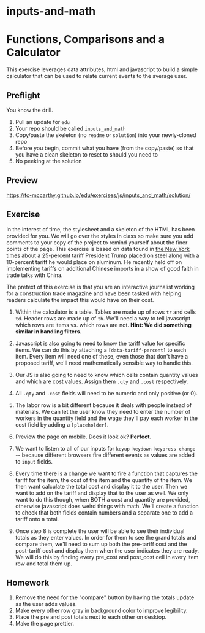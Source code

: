 # inputs-and-math

# Functions, Comparisons and a Calculator

This exercise leverages data attributes, html and javascript to build a simple calculator that can be used to relate current events to the average user.

## Preflight

You know the drill.
1. Pull an update for `edu`
2. Your repo should be called `inputs_and_math`
3. Copy/paste the skeleton (no `readme` or `solution`) into your newly-cloned repo
4. Before you begin, commit what you have (from the copy/paste) so that you have a clean skeleton to reset to should you need to
5. No peeking at the solution

## Preview

<https://tc-mccarthy.github.io/edu/exercises/js/inputs_and_math/solution/>

## Exercise

In the interest of time, the stylesheet and a skeleton of the HTML has been provided for you. We will go over the styles in class so make sure you add comments to your copy of the project to remind yourself about the finer points of the page. This exercise is based on data found in [the New York times](https://www.nytimes.com/2018/03/05/us/politics/trump-tariffs-steel-aluminum-nafta.html) about a 25-percent tariff President Trump placed on steel along with a 10-percent tariff he would place on aluminum. He recently held off on implementing tariffs on additional Chinese imports in a show of good faith in trade talks with China.

The pretext of this exercise is that you are an interactive journalist working for a construction trade magazine and have been tasked with helping readers calculate the impact this would have on their cost.

1.  Within the calculator is a table. Tables are made up of rows `tr` and cells `td`. Header rows are made up of `th`. We'll need a way to tell javascript which rows are items vs. which rows are not. **Hint: We did something similar in handling filters.**

2.  Javascript is also going to need to know the tariff value for specific items. We can do this by attaching a `[data-tariff-percent]` to each item. Every item will need one of these, even those that don't have a proposed tariff, we'll need mathematically sensible way to handle this.

3.  Our JS is also going to need to know which cells contain quantity values and which are cost values. Assign them `.qty` and `.cost` respectively.

4.  All `.qty` and `.cost` fields will need to be numeric and only positive (or 0).

5.  The labor row is a bit different because it deals with people instead of materials. We can let the user know they need to enter the number of workers in the quantity field and the wage they'll pay each worker in the cost field by adding a `[placeholder]`.

6.  Preview the page on mobile. Does it look ok? **Perfect.**

7.  We want to listen to all of our inputs for `keyup keydown keypress change` -- because different browsers fire different events as values are added to `input` fields.

8.  Every time there is a change we want to fire a function that captures the tariff for the item, the cost of the item and the quantity of the item. We then want calculate the total cost and display it to the user. Then we want to add on the tariff and display that to the user as well. We only want to do this though, when BOTH a cost and quantity are provided, otherwise javascript does weird things with math. We'll create a function to check that both fields contain numbers and a separate one to add a tariff onto a total.

9.  Once step 8 is complete the user will be able to see their individual totals as they enter values. In order for them to see the grand totals and compare them, we'll need to sum up both the pre-tariff cost and the post-tariff cost and display them when the user indicates they are ready. We will do this by finding every pre_cost and post_cost cell in every item row and total them up.

## Homework

1.  Remove the need for the "compare" button by having the totals update as the user adds values.
2.  Make every other row gray in background color to improve legibility.
3.  Place the pre and post totals next to each other on desktop.
4.  Make the page prettier.

